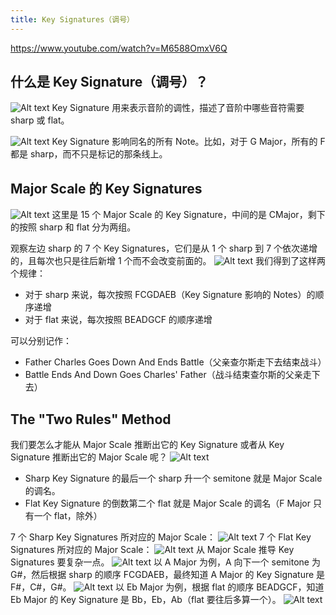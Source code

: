 ```yaml
---
title: Key Signatures（调号）
---
```


https://www.youtube.com/watch?v=M6588OmxV6Q

## 什么是 Key Signature（调号）？

![Alt text](image.png)
Key Signature 用来表示音阶的调性，描述了音阶中哪些音符需要 sharp 或 flat。

![Alt text](image-1.png)
Key Signature 影响同名的所有 Note。比如，对于 G Major，所有的 F 都是 sharp，而不只是标记的那条线上。

## Major Scale 的 Key Signatures

![Alt text](image-2.png)
这里是 15 个 Major Scale 的 Key Signature，中间的是 CMajor，剩下的按照 sharp 和 flat 分为两组。

观察左边 sharp 的 7 个 Key Signatures，它们是从 1 个 sharp 到 7 个依次递增的，且每次也只是往后新增 1 个而不会改变前面的。
![Alt text](image-3.png)
我们得到了这样两个规律：

- 对于 sharp 来说，每次按照 FCGDAEB（Key Signature 影响的 Notes）的顺序递增
- 对于 flat 来说，每次按照 BEADGCF 的顺序递增

可以分别记作：

- Father Charles Goes Down And Ends Battle（父亲查尔斯走下去结束战斗）
- Battle Ends And Down Goes Charles' Father（战斗结束查尔斯的父亲走下去）

## The "Two Rules" Method

我们要怎么才能从 Major Scale 推断出它的 Key Signature 或者从 Key Signature 推断出它的 Major Scale 呢？
![Alt text](image-4.png)

- Sharp Key Signature 的最后一个 sharp 升一个 semitone 就是 Major Scale 的调名。
- Flat Key Signature 的倒数第二个 flat 就是 Major Scale 的调名（F Major 只有一个 flat，除外）

7 个 Sharp Key Signatures 所对应的 Major Scale：
![Alt text](image-6.png)
7 个 Flat Key Signatures 所对应的 Major Scale：
![Alt text](image-5.png)
从 Major Scale 推导 Key Signatures 要复杂一点。
![Alt text](image-7.png)
以 A Major 为例，A 向下一个 semitone 为 G#，然后根据 sharp 的顺序 FCGDAEB，最终知道 A Major 的 Key Signature 是 F#，C#，G#。
![Alt text](image-8.png)
以 Eb Major 为例，根据 flat 的顺序 BEADGCF，知道 Eb Major 的 Key Signature 是 Bb，Eb，Ab（flat 要往后多算一个）。
![Alt text](image-9.png)
